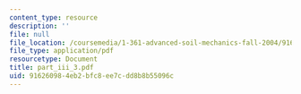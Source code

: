 ```yaml
---
content_type: resource
description: ''
file: null
file_location: /coursemedia/1-361-advanced-soil-mechanics-fall-2004/916260984eb2bfc8ee7cdd8b8b55096c_part_iii_3.pdf
file_type: application/pdf
resourcetype: Document
title: part_iii_3.pdf
uid: 91626098-4eb2-bfc8-ee7c-dd8b8b55096c
---
```

